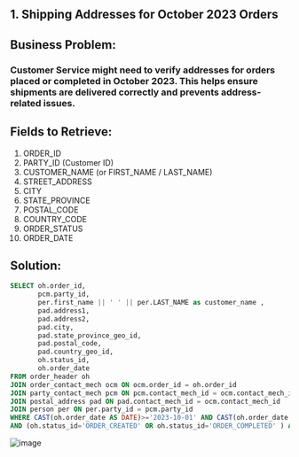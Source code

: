 ## 1. Shipping Addresses for October 2023 Orders
## Business Problem:
### Customer Service might need to verify addresses for orders placed or completed in October 2023. This helps ensure shipments are delivered correctly and prevents address-related issues.

## Fields to Retrieve:

1. ORDER_ID
2. PARTY_ID (Customer ID)
3. CUSTOMER_NAME (or FIRST_NAME / LAST_NAME)
4. STREET_ADDRESS
5. CITY
6. STATE_PROVINCE
7. POSTAL_CODE
8. COUNTRY_CODE
9. ORDER_STATUS
10. ORDER_DATE

## Solution:
```sql
SELECT oh.order_id,
       pcm.party_id,
       per.first_name || ' ' || per.LAST_NAME as customer_name ,
       pad.address1,
       pad.address2,
       pad.city,
       pad.state_province_geo_id,
       pad.postal_code,
       pad.country_geo_id,
       oh.status_id,
       oh.order_date 
FROM order_header oh
JOIN order_contact_mech ocm ON ocm.order_id = oh.order_id 
JOIN party_contact_mech pcm ON pcm.contact_mech_id = ocm.contact_mech_id
JOIN postal_address pad ON pad.contact_mech_id = ocm.contact_mech_id
JOIN person per ON per.party_id = pcm.party_id
WHERE CAST(oh.order_date AS DATE)>='2023-10-01' AND CAST(oh.order_date AS DATE)<='2023-10-31'
AND (oh.status_id='ORDER_CREATED' OR oh.status_id='ORDER_COMPLETED' ) AND ocm.CONTACT_MECH_PURPOSE_TYPE_ID='SHIPPING_LOCATION';

```
![image](https://github.com/user-attachments/assets/93a7f7e6-429e-4f04-8d25-c89ec74e0d8b)

